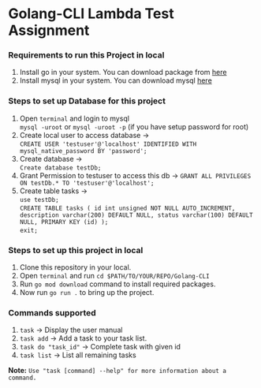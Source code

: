 # Golang-CLI Lambda Test Assignment

### Requirements to run this Project in local
1. Install go in your system. You can download package from [here](https://golang.org/doc/install)
2. Install mysql in your system. You can download mysql [here](https://dev.mysql.com/doc/refman/8.0/en/macos-installation-pkg.html) 

### Steps to set up Database for this project
1. Open `terminal` and login to mysql  
`mysql -uroot` or `mysql -uroot -p` (if you have setup password for root)
2. Create local user to access database ->  
`CREATE USER 'testuser'@'localhost' IDENTIFIED WITH mysql_native_password BY 'password';`
3. Create database ->  
`Create database testDb;`
4. Grant Permission to testuser to access this db -> `GRANT ALL PRIVILEGES ON testDb.* TO 'testuser'@'localhost';`
5. Create table tasks ->  
`use testDb;`  
`CREATE TABLE tasks (
   id int unsigned NOT NULL AUTO_INCREMENT,
   description varchar(200) DEFAULT NULL,
   status varchar(100) DEFAULT NULL,
   PRIMARY KEY (id)
   );`  
`exit;`
### Steps to set up this project in local
1. Clone this repository in your local.
2. Open `terminal` and run `cd $PATH/TO/YOUR/REPO/Golang-CLI` 
3. Run `go mod download` command to install required packages.
4. Now run `go run .` to bring up the project.

### Commands supported
1. `task` -> Display the user manual
2. `task add` -> Add a task to your task list.
3. `task do "task_id"` -> Complete task with given id
4. `task list` -> List all remaining tasks

**Note:**
`Use "task [command] --help" for more information about a command.
`